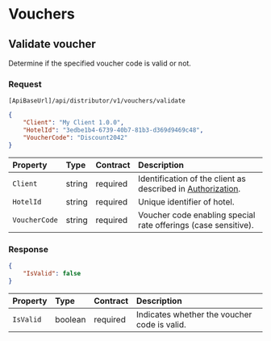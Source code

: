 # Vouchers

## Validate voucher

Determine if the specified voucher code is valid or not.

### Request

`[ApiBaseUrl]/api/distributor/v1/vouchers/validate`

```json
{
    "Client": "My Client 1.0.0",
    "HotelId": "3edbe1b4-6739-40b7-81b3-d369d9469c48",
    "VoucherCode": "Discount2042"
}
```

| Property | Type | Contract | Description |
| :-- | :-- | :-- | :-- |
| `Client` | string | required | Identification of the client as described in [Authorization](../guidelines/authorization.md). |
| `HotelId` | string | required | Unique identifier of hotel. |
| `VoucherCode` | string | required | Voucher code enabling special rate offerings (case sensitive). |

### Response

```json
{
    "IsValid": false
}
```

| Property | Type | Contract | Description |
| :-- | :-- | :-- | :-- |
| `IsValid` | boolean | required | Indicates whether the voucher code is valid. |
